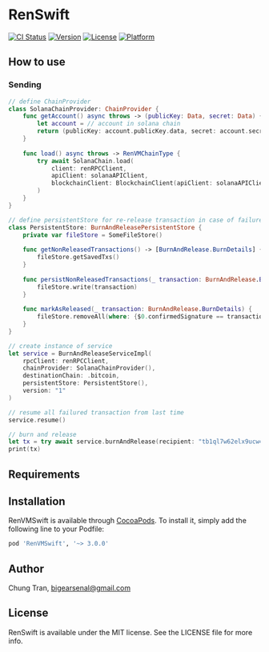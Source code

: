 # RenSwift

[![CI Status](https://img.shields.io/travis/p2p-org/RenSwift.svg?style=flat)](https://travis-ci.org/p2p-org/RenSwift)
[![Version](https://img.shields.io/cocoapods/v/RenSwift.svg?style=flat)](https://cocoapods.org/pods/RenSwift)
[![License](https://img.shields.io/cocoapods/l/RenSwift.svg?style=flat)](https://cocoapods.org/pods/RenSwift)
[![Platform](https://img.shields.io/cocoapods/p/RenSwift.svg?style=flat)](https://cocoapods.org/pods/RenSwift)

## How to use
### Sending
```swift
// define ChainProvider
class SolanaChainProvider: ChainProvider {
    func getAccount() async throws -> (publicKey: Data, secret: Data) {
        let account = // account in solana chain
        return (publicKey: account.publicKey.data, secret: account.secretKey)
    }
    
    func load() async throws -> RenVMChainType {
        try await SolanaChain.load(
            client: renRPCClient,
            apiClient: solanaAPIClient,
            blockchainClient: BlockchainClient(apiClient: solanaAPIClient)
        )
    }
}

// define persistentStore for re-release transaction in case of failure
class PersistentStore: BurnAndReleasePersistentStore {
    private var fileStore = SomeFileStore()
    
    func getNonReleasedTransactions() -> [BurnAndRelease.BurnDetails] {
        fileStore.getSavedTxs()
    }
    
    func persistNonReleasedTransactions(_ transaction: BurnAndRelease.BurnDetails) {
        fileStore.write(transaction)
    }
    
    func markAsReleased(_ transaction: BurnAndRelease.BurnDetails) {
        fileStore.removeAll(where: {$0.confirmedSignature == transaction.confirmedSignature})
    }
}

// create instance of service
let service = BurnAndReleaseServiceImpl(
    rpcClient: renRPCClient,
    chainProvider: SolanaChainProvider(),
    destinationChain: .bitcoin,
    persistentStore: PersistentStore(),
    version: "1"
)

// resume all failured transaction from last time
service.resume()

// burn and release
let tx = try await service.burnAndRelease(recipient: "tb1ql7w62elx9ucw4pj5lgw4l028hmuw80sndtntxt", amount: 0.0001.toLamport(decimals: 8)) // 0.0001 renBTC
print(tx)

```

## Requirements

## Installation

RenVMSwift is available through [CocoaPods](https://cocoapods.org). To install
it, simply add the following line to your Podfile:

```ruby
pod 'RenVMSwift', '~> 3.0.0'
```

## Author

Chung Tran, bigearsenal@gmail.com

## License

RenSwift is available under the MIT license. See the LICENSE file for more info.
